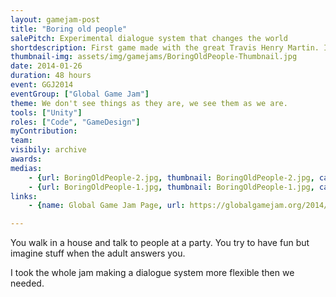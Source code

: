```yaml
---
layout: gamejam-post
title: "Boring old people"
salePitch: Experimental dialogue system that changes the world
shortdescription: First game made with the great Travis Henry Martin. I made an extensible dialogue system for the whole jam. At this point, I started learning that scoping.
thumbnail-img: assets/img/gamejams/BoringOldPeople-Thumbnail.jpg
date: 2014-01-26
duration: 48 hours
event: GGJ2014
eventGroup: ["Global Game Jam"]
theme: We don't see things as they are, we see them as we are.
tools: ["Unity"]
roles: ["Code", "GameDesign"]
myContribution: 
team: 
visibily: archive
awards: 
medias: 
    - {url: BoringOldPeople-2.jpg, thumbnail: BoringOldPeople-2.jpg, caption: "Your choices made it snow."}
    - {url: BoringOldPeople-1.jpg, thumbnail: BoringOldPeople-1.jpg, caption: "Kids jumping on the bed for some reasons."}
links: 
    - {name: Global Game Jam Page, url: https://globalgamejam.org/2014/games/boring-old-people}

---
```

You walk in a house and talk to people at a party. You try to have fun but imagine stuff when the adult answers you.

I took the whole jam making a dialogue system more flexible then we needed.